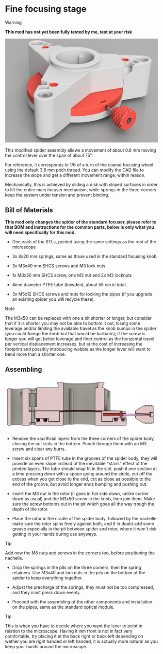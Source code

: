 # Fine focusing stage

>[!WARNING]
>**This mod has not yet been fully tested by me, test at your risk**


![/Mods/Optical/Fine%20focus%20stage/render.png](/Mods/Optical/Fine%20focus%20stage/render.png)

This modified spider assembly allows a movement of about 0.6 mm moving the control lever over the span of about 75°.

For reference, it corresponds to 1/6 of a turn of the coarse focusing wheel using the default 3.8 mm pitch thread.
You can modify the CAD file to increase the slope and get a different movement range, within reason.

Mechanically, this is achieved by sliding a disk with sloped surfaces in order to lift the entire main focuser mechanism, while springs in the three corners keep the system under tension and prevent binding.

## Bill of Materials

**This mod only changes the spider of the standard focuser, please refer to that BOM and instructions for the common parts, below is only what you will need specifically for this mod.**

- One each of the STLs, printed using the same settings as the rest of the microscope

- 3x 8x20 mm springs, same as those used in the standard focusing knob

- 3x M3x40 mm SHCS screws and M3 lock nuts

- 1x M3x50 mm SHCS screw, one M3 nut and 2x M3 locknuts    

- 4mm diameter PTFE tube (bowden), about 55 cm in total.

- 3x M5x12 SHCS screws and nuts for locking the pipes (if you upgrade an existing spider you will recycle these).

>[!NOTE]
>The M3x50 can be replaced with one a bit shorter or longer, but consider that if it is shorter you may not be able to bottom it out, losing some leverage and/or limiting the available travel as the knob bumps in the spider (you could forego the knob but that would be barbaric); if the screw is longer you will get better leverage and finer control as the horizontal travel per vertical displacement increases, but at the cost of increasing the footprint and possibly introducing wobble as the longer lever will want to bend more than a shorter one.

## Assembling

![/Mods/Optical/Fine%20focus%20stage/section.png](/Mods/Optical/Fine%20focus%20stage/section.png)

- Remove the sacrificial layers from the three corners of the spider body, closing the nut slots in the bottom. Punch through them with an M3 screw and clear any burrs.

- Insert six spans of PTFE tube in the grooves of the spider body, they will provide an even slope instead of the inevitable "stairs" effect of the printed layers.   The tube should snap fit in the slot, push it one section at a time pressing down with a spoon going around the circle, cut off the excess when you get close to the end, cut as close as possible to the end of the groove, but avoid longer ends bumping and pushing out. 

- Insert the M3 nut in the rotor (it goes in flat side down, unlike corner down as usual) and the M3x50 screw in the knob, then join them. Make sure the screw bottoms out in the pit which goes all the way trough the depth of the rotor.

- Place the rotor in the cradle of the spider body, followed by the nachelle. make sure the rotor spins freely against both, and if in doubt add some grease especially in the pit between spider and rotor, where it won't risk getting in your hands during use anyways.

>[!TIP]
>Add now the M5 nuts and screws in the corners too, before positioning the nachelle.

- Drop the springs in the pits on the three corners, then the spring retainers. Use M3x40 and locknuts in the pits on the bottom of the spider to keep everything together. 

- Adjust the precharge of the springs, they must not be too compressed, and they must press down evenly.  

- Proceed with the assembling of the other components and installation on the pipes, same as the standard optical module.

>[!TIP]
>This is when you have to decide where you want the lever to point in relation to the microscope. Having it inm front is not in fact very comfortable, try placing it at the back right or back left depending on wether you are right handed or left handed, it is actually more natural as you keep your hands around the microscope. 

